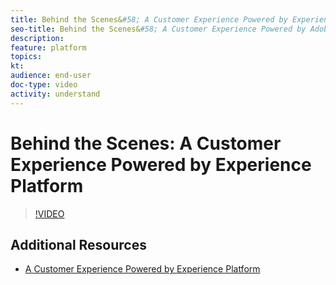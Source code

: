 ```yaml
---
title: Behind the Scenes&#58; A Customer Experience Powered by Experience Platform
seo-title: Behind the Scenes&#58; A Customer Experience Powered by Adobe Experience Platform
description: 
feature: platform
topics:
kt:
audience: end-user
doc-type: video
activity: understand
---
```


# Behind the Scenes: A Customer Experience Powered by Experience Platform

>[!VIDEO](https://video.tv.adobe.com/v/28144?quality=12)

## Additional Resources

* [A Customer Experience Powered by Experience Platform](a-customer-experience-powered-by-experience-platform.md)